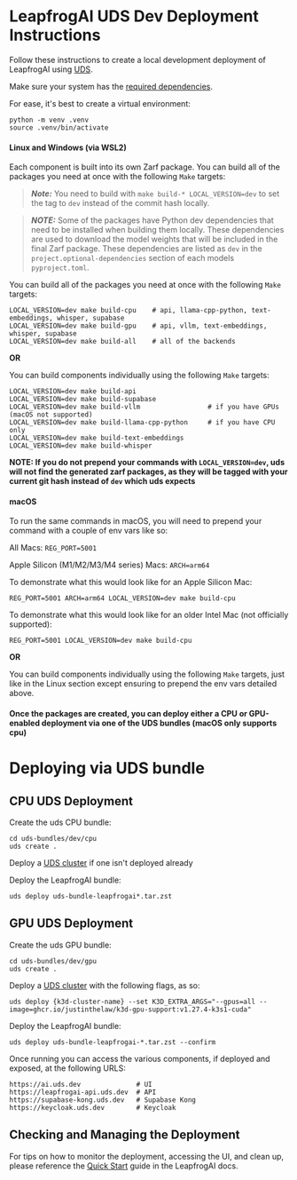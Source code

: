 # LeapfrogAI UDS Dev Deployment Instructions

Follow these instructions to create a local development deployment of LeapfrogAI using [UDS](https://github.com/defenseunicorns/uds-core).

Make sure your system has the [required dependencies](https://docs.leapfrog.ai/docs/local-deploy-guide/quick_start/#prerequisites).

For ease, it's best to create a virtual environment:

```shell
python -m venv .venv
source .venv/bin/activate
```

#### Linux and Windows (via WSL2)

Each component is built into its own Zarf package. You can build all of the packages you need at once with the following `Make` targets:
> ***Note:*** You need to build with `make build-* LOCAL_VERSION=dev` to set the tag to `dev` instead of the commit hash locally.  

> ***NOTE:*** Some of the packages have Python dev dependencies that need to be installed when building them locally. These dependencies are used to download the model weights that will be included in the final Zarf package. These dependencies are listed as `dev` in the `project.optional-dependencies` section of each models `pyproject.toml`.

You can build all of the packages you need at once with the following `Make` targets:

```shell
LOCAL_VERSION=dev make build-cpu    # api, llama-cpp-python, text-embeddings, whisper, supabase
LOCAL_VERSION=dev make build-gpu    # api, vllm, text-embeddings, whisper, supabase
LOCAL_VERSION=dev make build-all    # all of the backends
```

**OR**

You can build components individually using the following `Make` targets:

```shell
LOCAL_VERSION=dev make build-api
LOCAL_VERSION=dev make build-supabase
LOCAL_VERSION=dev make build-vllm                 # if you have GPUs (macOS not supported)
LOCAL_VERSION=dev make build-llama-cpp-python     # if you have CPU only
LOCAL_VERSION=dev make build-text-embeddings
LOCAL_VERSION=dev make build-whisper
```

**NOTE: If you do not prepend your commands with `LOCAL_VERSION=dev`, uds will not find the generated zarf packages, as
they will be tagged with your current git hash instead of `dev` which uds expects**

#### macOS

To run the same commands in macOS, you will need to prepend your command with a couple of env vars like so:

All Macs: `REG_PORT=5001`

Apple Silicon (M1/M2/M3/M4 series) Macs: `ARCH=arm64`

To demonstrate what this would look like for an Apple Silicon Mac:
``` shell
REG_PORT=5001 ARCH=arm64 LOCAL_VERSION=dev make build-cpu
```

To demonstrate what this would look like for an older Intel Mac (not officially supported):
``` shell
REG_PORT=5001 LOCAL_VERSION=dev make build-cpu
```

**OR**

You can build components individually using the following `Make` targets, just like in the Linux section except ensuring
to prepend the env vars detailed above.

#### Once the packages are created, you can deploy either a CPU or GPU-enabled deployment via one of the UDS bundles (macOS only supports cpu)

# Deploying via UDS bundle

## CPU UDS Deployment

Create the uds CPU bundle:
```shell
cd uds-bundles/dev/cpu
uds create .
```

Deploy a [UDS cluster](/README.md#uds) if one isn't deployed already

Deploy the LeapfrogAI bundle:
```shell
uds deploy uds-bundle-leapfrogai*.tar.zst
```

## GPU UDS Deployment

Create the uds GPU bundle:
```shell
cd uds-bundles/dev/gpu
uds create .
```

Deploy a [UDS cluster](/README.md#uds) with the following flags, as so:

```shell
uds deploy {k3d-cluster-name} --set K3D_EXTRA_ARGS="--gpus=all --image=ghcr.io/justinthelaw/k3d-gpu-support:v1.27.4-k3s1-cuda"
```


Deploy the LeapfrogAI bundle:
```shell
uds deploy uds-bundle-leapfrogai-*.tar.zst --confirm
```

Once running you can access the various components, if deployed and exposed, at the following URLS:

```shell
https://ai.uds.dev              # UI
https://leapfrogai-api.uds.dev  # API
https://supabase-kong.uds.dev   # Supabase Kong
https://keycloak.uds.dev        # Keycloak
```

## Checking and Managing the Deployment

For tips on how to monitor the deployment, accessing the UI, and clean up, please reference the [Quick Start](https://docs.leapfrog.ai/docs/local-deploy-guide/quick_start/#checking-deployment) guide in the LeapfrogAI docs.
